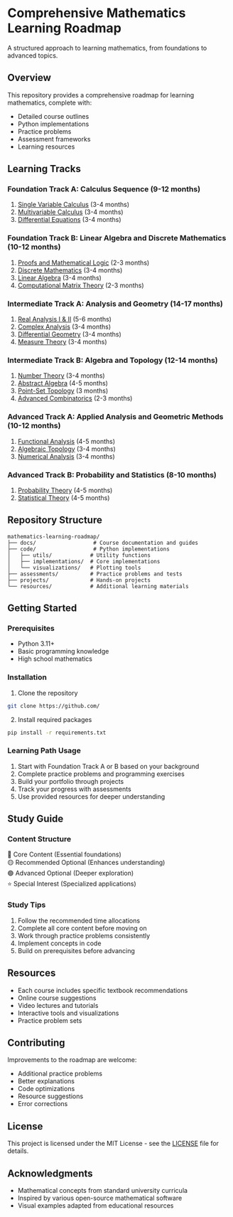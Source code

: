 # Comprehensive Mathematics Learning Roadmap

A structured approach to learning mathematics, from foundations to advanced topics.

## Overview

This repository provides a comprehensive roadmap for learning mathematics, complete with:

- Detailed course outlines
- Python implementations
- Practice problems
- Assessment frameworks
- Learning resources

## Learning Tracks

### Foundation Track A: Calculus Sequence (9-12 months)

1. [Single Variable Calculus](docs/foundation_track_a/01_single_variable_calculus.md) (3-4 months)
2. [Multivariable Calculus](docs/foundation_track_a/02_multivariable_calculus.md) (3-4 months)
3. [Differential Equations](docs/foundation_track_a/03_differential_equations.md) (3-4 months)

### Foundation Track B: Linear Algebra and Discrete Mathematics (10-12 months)

1. [Proofs and Mathematical Logic](docs/foundation_track_b/01_proofs_and_logic.md) (2-3 months)
2. [Discrete Mathematics](docs/foundation_track_b/02_discrete_mathematics.md) (3-4 months)
3. [Linear Algebra](docs/foundation_track_b/03_linear_algebra.md) (3-4 months)
4. [Computational Matrix Theory](docs/foundation_track_b/04_computational_matrix_theory.md) (2-3 months)

### Intermediate Track A: Analysis and Geometry (14-17 months)

1. [Real Analysis I & II](docs/intermediate_track_a/01_real_analysis.md) (5-6 months)
2. [Complex Analysis](docs/intermediate_track_a/02_complex_analysis.md) (3-4 months)
3. [Differential Geometry](docs/intermediate_track_a/03_differential_geometry.md) (3-4 months)
4. [Measure Theory](docs/intermediate_track_a/04_measure_theory.md) (3-4 months)

### Intermediate Track B: Algebra and Topology (12-14 months)

1. [Number Theory](docs/intermediate_track_b/01_number_theory.md) (3-4 months)
2. [Abstract Algebra](docs/intermediate_track_b/02_abstract_algebra.md) (4-5 months)
3. [Point-Set Topology](docs/intermediate_track_b/03_topology.md) (3 months)
4. [Advanced Combinatorics](docs/intermediate_track_b/04_advanced_combinatorics.md) (2-3 months)

### Advanced Track A: Applied Analysis and Geometric Methods (10-12 months)

1. [Functional Analysis](docs/advanced_track_a/01_functional_analysis.md) (4-5 months)
2. [Algebraic Topology](docs/advanced_track_a/02_algebraic_topology.md) (3-4 months)
3. [Numerical Analysis](docs/advanced_track_a/03_numerical_analysis.md) (3-4 months)

### Advanced Track B: Probability and Statistics (8-10 months)

1. [Probability Theory](docs/advanced_track_b/01_probability_theory.md) (4-5 months)
2. [Statistical Theory](docs/advanced_track_b/02_statistical_theory.md) (4-5 months)

## Repository Structure

```
mathematics-learning-roadmap/
├── docs/                  # Course documentation and guides
├── code/                  # Python implementations
│   ├── utils/            # Utility functions
│   ├── implementations/  # Core implementations
│   └── visualizations/   # Plotting tools
├── assessments/          # Practice problems and tests
├── projects/             # Hands-on projects
└── resources/            # Additional learning materials
```

## Getting Started

### Prerequisites

- Python 3.11+
- Basic programming knowledge
- High school mathematics

### Installation

1. Clone the repository

```bash
git clone https://github.com/
```

2. Install required packages

```bash
pip install -r requirements.txt
```

### Learning Path Usage

1. Start with Foundation Track A or B based on your background
2. Complete practice problems and programming exercises
3. Build your portfolio through projects
4. Track your progress with assessments
5. Use provided resources for deeper understanding

## Study Guide

### Content Structure

🔵 Core Content (Essential foundations)  
🟡 Recommended Optional (Enhances understanding)  
🟢 Advanced Optional (Deeper exploration)  
⭐ Special Interest (Specialized applications)

### Study Tips

1. Follow the recommended time allocations
2. Complete all core content before moving on
3. Work through practice problems consistently
4. Implement concepts in code
5. Build on prerequisites before advancing

## Resources

- Each course includes specific textbook recommendations
- Online course suggestions
- Video lectures and tutorials
- Interactive tools and visualizations
- Practice problem sets

## Contributing

Improvements to the roadmap are welcome:

- Additional practice problems
- Better explanations
- Code optimizations
- Resource suggestions
- Error corrections

## License

This project is licensed under the MIT License - see the [LICENSE](LICENSE) file for details.

## Acknowledgments

- Mathematical concepts from standard university curricula
- Inspired by various open-source mathematical software
- Visual examples adapted from educational resources
